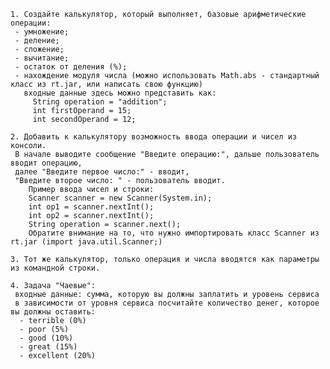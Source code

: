 
	1. Создайте калькулятор, который выполняет, базовые арифметические операции:
     - умножение;
     - деление;
     - сложение;
     - вычитание;
     - остаток от деления (%);
     - нахождение модуля числа (можно использовать Math.abs - стандартный класс из rt.jar, или написать свою функцию)
       входные данные здесь можно представить как:
         String operation = "addition";
         int firstOperand = 15;
         int secondOperand = 12;
         
	2. Добавить к калькулятору возможность ввода операции и чисел из консоли.
     В начале выводите сообщение "Введите операцию:", дальше пользователь вводит операцию,
     далее "Введите первое число:" - вводит,
     "Введите второе число: " - пользователь вводит.
        Пример ввода чисел и строки:
        Scanner scanner = new Scanner(System.in);
        int op1 = scanner.nextInt();
        int op2 = scanner.nextInt();
        String operation = scanner.next();
        Обратите внимание на то, что нужно импортировать класс Scanner из rt.jar (import java.util.Scanner;)
	
  	3. Тот же калькулятор, только операция и числа вводятся как параметры из командной строки.
	
 	4. Задача "Чаевые":
     входные данные: сумма, которую вы должны заплатить и уровень сервиса
     в зависимости от уровня сервиса посчитайте количество денег, которое вы должны оставить:
      - terrible (0%)
      - poor (5%)
      - good (10%)
      - great (15%)
      - excellent (20%)
